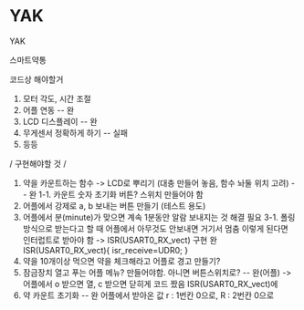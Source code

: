 # YAK
YAK 

스마트약통 

코드상 해야할거
1. 모터 각도, 시간 조절
2. 어플 연동 -- 완
3. LCD 디스플레이 -- 완 
4. 무게센서 정확하게 하기 -- 실패 
5. 등등

/ 구현해야할 것 /
1. 약을 카운트하는 함수 -> LCD로 뿌리기 (대충 만들어 놓음, 함수 놔둘 위치 고려) -- 완
1-1. 카운트 숫자 초기화 버튼? 스위치 만들어야 함
2. 어플에서 강제로 a, b 보내는 버튼 만들기 (테스트 용도)
3. 어플에서 분(minute)가 맞으면 계속 1분동안 알람 보내지는 것 해결 필요
3-1. 폴링방식으로 받는다고 할 때 어플에서 아무것도 안보내면 거기서 멈춤 
    이렇게 된다면 인터럽트로 받아야 함
    -> ISR(USART0_RX_vect) 구현 완
    ISR(USART0_RX_vect){
	isr_receive=UDR0;
    }
4. 약을 10개이상 먹으면 약을 체크해라고 어플로 경고 만들기?
5. 잠금장치 열고 푸는 어플 메뉴? 만들어야함. 아니면 버튼스위치로? -- 완(어플)
    -> 어플에서 o 받으면 열, c 받으면 닫히게 코드 짰음 ISR(USART0_RX_vect)에
6. 약 카운트 초기화 -- 완
    어플에서 받아온 값 r : 1번칸 0으로, R : 2번칸 0으로